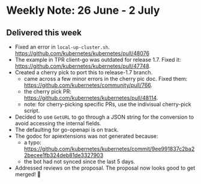 # Weekly Note: 26 June - 2 July

## Delivered this week

+ Fixed an error in `local-up-cluster.sh`. https://github.com/kubernetes/kubernetes/pull/48076
+ The example in TPR client-go was outdated for release 1.7. Fixed it: https://github.com/kubernetes/kubernetes/pull/47748.
+ Created a cherry pick to port this to release-1.7 branch.
    - came across a few minor errors in the cherry pic doc. Fixed them: https://github.com/kubernetes/community/pull/766.
    - the cherry pick PR: https://github.com/kubernetes/kubernetes/pull/48114.
    - note: for cherry-picking specific PRs, use the indivisual cherry-pick script.
+ Decided to use `GetURL` to go through a JSON string for the conversion to avoid accessing the internal fields.
+ The defaulting for go-openapi is on track.
+ The godoc for apiextensions was not generated because:
    - a typo: https://github.com/kubernetes/kubernetes/commit/9ee991837c2ba22becee1fb324deb81de3327903
    - the bot had not synced since the last 5 days.
+ Addressed reviews on the proposal. The proposal now looks good to get merged! :tada:




